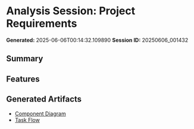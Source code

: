 # Analysis Session: Project Requirements

**Generated:** 2025-06-06T00:14:32.109890
**Session ID:** 20250606_001432

## Summary


## Features

## Generated Artifacts
- [Component Diagram](component_diagram.md)
- [Task Flow](task_flow.md)
